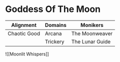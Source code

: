 # Goddess Of The Moon

| Alignment    | Domains  | Monikers        |
| ------------ | -------- | --------------- |
| Chaotic Good | Arcana   | The Moonweaver  |
|              | Trickery | The Lunar Guide |
![[Moonlit Whispers]]